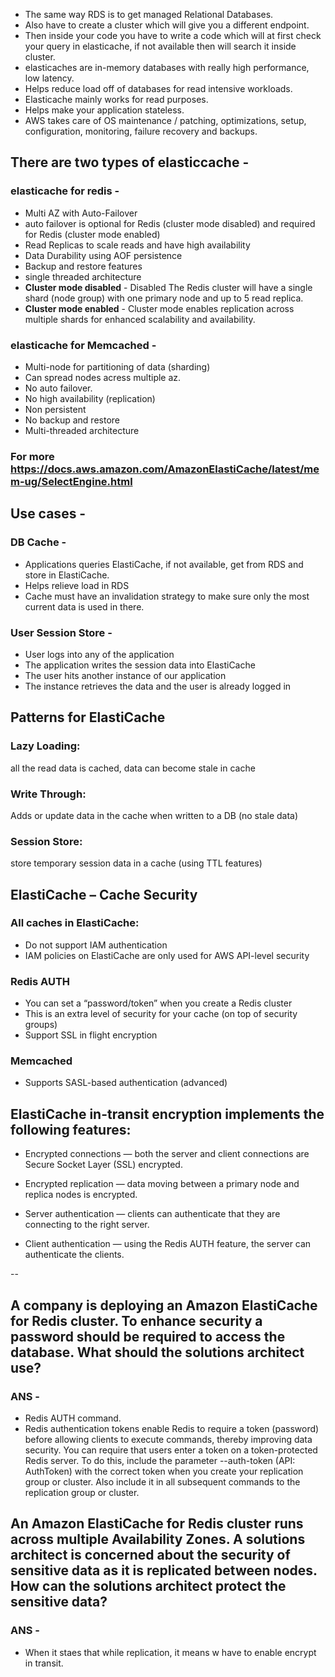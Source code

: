 - The same way RDS is to get managed Relational Databases.
- Also have to create a cluster which will give you a different endpoint. 
- Then inside your code you have to write a code which will at first check your query in elasticache, if not available then will search it inside cluster.
- elasticaches are in-memory databases with really high performance, low latency.
- Helps reduce load off of databases for read intensive workloads.
- Elasticache mainly works for read purposes.
- Helps make your application stateless.
- AWS takes care of OS maintenance / patching, optimizations, setup, configuration, monitoring, failure recovery and backups.
## There are two types of elasticcache -
### elasticache for redis -
- Multi AZ with Auto-Failover
- auto failover is optional for Redis (cluster mode disabled) and required for Redis (cluster mode enabled)
- Read Replicas to scale reads and have high availability
- Data Durability using AOF persistence
- Backup and restore features
- single threaded architecture
- **Cluster mode disabled** - Disabled The Redis cluster will have a single shard (node group) with one primary node and up to 5 read replica.
- **Cluster mode enabled** - Cluster mode enables replication across multiple shards for enhanced scalability and availability.




### elasticache for Memcached -
- Multi-node for partitioning of data (sharding)
- Can spread nodes acress multiple az.
- No auto failover.
- No high availability (replication)
- Non persistent
- No backup and restore
- Multi-threaded architecture
### For more https://docs.aws.amazon.com/AmazonElastiCache/latest/mem-ug/SelectEngine.html
## Use cases -
### DB Cache -
- Applications queries ElastiCache, if not available, get from RDS and store in ElastiCache.
- Helps relieve load in RDS
- Cache must have an invalidation strategy to make sure only the most current data is used in there.
### User Session Store -
- User logs into any of the application
- The application writes the session data into ElastiCache
- The user hits another instance of our application
- The instance retrieves the data and the user is already logged in

## Patterns for ElastiCache
### Lazy Loading: 
all the read data is cached, data can become stale in cache
### Write Through:
Adds or update data in the cache when written to a DB (no stale data)
### Session Store: 
store temporary session data in a cache (using TTL features)


## ElastiCache – Cache Security
### All caches in ElastiCache:
- Do not support IAM authentication
- IAM policies on ElastiCache are only used for AWS API-level security
### Redis AUTH
- You can set a “password/token” when you create a Redis cluster
- This is an extra level of security for your cache (on top of security groups)
- Support SSL in flight encryption
### Memcached
- Supports SASL-based authentication (advanced)

## ElastiCache in-transit encryption implements the following features:

- Encrypted connections — both the server and client connections are Secure Socket Layer (SSL) encrypted.

- Encrypted replication — data moving between a primary node and replica nodes is encrypted.

- Server authentication — clients can authenticate that they are connecting to the right server.

- Client authentication — using the Redis AUTH feature, the server can authenticate the clients.

--
## A company is deploying an Amazon ElastiCache for Redis cluster. To enhance security a password should be required to access the database. What should the solutions architect use?
### ANS -
- Redis AUTH command.
- Redis authentication tokens enable Redis to require a token (password) before allowing clients to execute commands, thereby improving data security. You can require that users enter a token on a token-protected Redis server. To do this, include the parameter --auth-token (API: AuthToken) with the correct token when you create your replication group or cluster. Also include it in all subsequent commands to the replication group or cluster.

## An Amazon ElastiCache for Redis cluster runs across multiple Availability Zones. A solutions architect is concerned about the security of sensitive data as it is replicated between nodes. How can the solutions architect protect the sensitive data?
### ANS -
- When it staes that while replication, it means w have to enable encrypt in transit.
